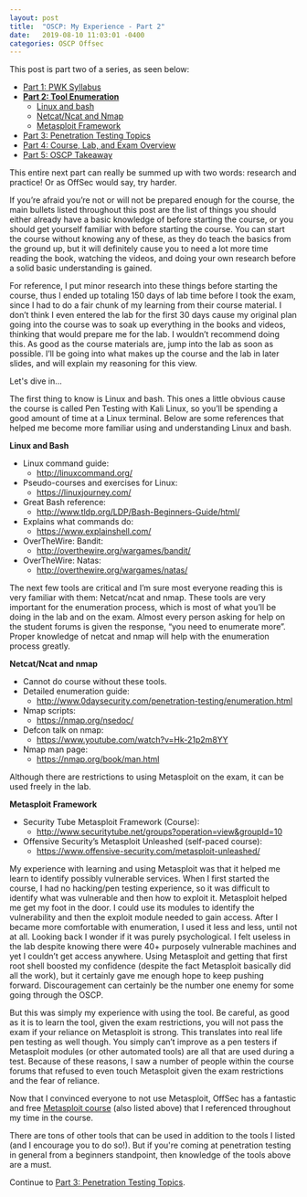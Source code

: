 ```yaml
---
layout: post
title:  "OSCP: My Experience - Part 2"
date:   2019-08-10 11:03:01 -0400
categories: OSCP Offsec
---
```


This post is part two of a series, as seen below:

* [Part 1: PWK Syllabus](https://thegetch.github.io/oscp/offsec/2019/08/09/OSCPJourney/)
* **[Part 2: Tool Enumeration](https://thegetch.github.io/oscp/offsec/2019/08/10/OSCPJourneyPart2/)**
  * [Linux and bash](https://thegetch.github.io/oscp/offsec/2019/08/10/OSCPJourneyPart2#linux_bash)
  * [Netcat/Ncat and Nmap](https://thegetch.github.io/oscp/offsec/2019/08/10/OSCPJourneyPart2#nc_nmap)
  * [Metasploit Framework](https://thegetch.github.io/oscp/offsec/2019/08/10/OSCPJourneyPart2#metasploit)
* [Part 3: Penetration Testing Topics](https://thegetch.github.io/oscp/offsec/2019/08/12/OSCPJourneyPart3/)
* [Part 4: Course, Lab, and Exam Overview](https://thegetch.github.io/oscp/offsec/2019/08/12/OSCPJourneyPart4/)
* [Part 5: OSCP Takeaway](https://thegetch.github.io/oscp/offsec/2019/08/12/OSCPJourneyPart5/)

This entire next part can really be summed up with two words: research and practice! Or as OffSec would say, try harder.

If you’re afraid you’re not or will not be prepared enough for the course, the main bullets listed throughout this post are the list of things you should either already have a basic knowledge of before starting the course, or you should get yourself familiar with before starting the course. You can start the course without knowing any of these, as they do teach the basics from the ground up, but it will definitely cause you to need a lot more time reading the book, watching the videos, and doing your own research before a solid basic understanding is gained.

For reference, I put minor research into these things before starting the course, thus I ended up totaling 150 days of lab time before I took the exam, since I had to do a fair chunk of my learning from their course material. I don’t think I even entered the lab for the first 30 days cause my original plan going into the course was to soak up everything in the books and videos, thinking that would prepare me for the lab. I wouldn’t recommend doing this. As good as the course materials are, jump into the lab as soon as possible. I’ll be going into what makes up the course and the lab in later slides, and will explain my reasoning for this view.

Let's dive in...

The first thing to know is Linux and bash. This ones a little obvious cause the course is called Pen Testing with Kali Linux, so you’ll be spending a good amount of time at a Linux terminal. Below are some references that helped me become more familiar using and understanding Linux and bash.

<a name="linux_bash"></a>
**Linux and Bash**
* Linux command guide:
  * <http://linuxcommand.org/>
* Pseudo-courses and exercises for Linux:
  * <https://linuxjourney.com/>
* Great Bash reference:
  * <http://www.tldp.org/LDP/Bash-Beginners-Guide/html/>
* Explains what commands do:
  * <https://www.explainshell.com/>
* OverTheWire: Bandit:
  * <http://overthewire.org/wargames/bandit/>
* OverTheWire: Natas:
  * <http://overthewire.org/wargames/natas/>

The next few tools are critical and I’m sure most everyone reading this is very familiar with them: Netcat/ncat and nmap. These tools are very important for the enumeration process, which is most of what you’ll be doing in the lab and on the exam. Almost every person asking for help on the student forums is given the response, “you need to enumerate more”. Proper knowledge of netcat and nmap will help with the enumeration process greatly.

<a name="nc_nmap"></a>
**Netcat/Ncat and nmap**
* Cannot do course without these tools.
* Detailed enumeration guide:
  * <http://www.0daysecurity.com/penetration-testing/enumeration.html>
* Nmap scripts:
  * <https://nmap.org/nsedoc/>
* Defcon talk on nmap:
  * <https://www.youtube.com/watch?v=Hk-21p2m8YY>
* Nmap man page:
  * <https://nmap.org/book/man.html>

Although there are restrictions to using Metasploit on the exam, it can be used freely in the lab.

<a name="metasploit"></a>
**Metasploit Framework**
* Security Tube Metasploit Framework (Course):
  * <http://www.securitytube.net/groups?operation=view&groupId=10>
* Offensive Security’s Metasploit Unleashed (self-paced course):
  * <https://www.offensive-security.com/metasploit-unleashed/>

My experience with learning and using Metasploit was that it helped me learn to identify possibly vulnerable services. When I first started the course, I had no hacking/pen testing experience, so it was difficult to identify what was vulnerable and then how to exploit it. Metasploit helped me get my foot in the door. I could use its modules to identify the vulnerability and then the exploit module needed to gain access. After I became more comfortable with enumeration, I used it less and less, until not at all. Looking back I wonder if it was purely psychological. I felt useless in the lab despite knowing there were 40+ purposely vulnerable machines and yet I couldn’t get access anywhere. Using Metasploit and getting that first root shell boosted my confidence (despite the fact Metasploit basically did all the work), but it certainly gave me enough hope to keep pushing forward. Discouragement can certainly be the number one enemy for some going through the OSCP.

But this was simply my experience with using the tool. Be careful, as good as it is to learn the tool, given the exam restrictions, you will not pass the exam if your reliance on Metasploit is strong. This translates into real life pen testing as well though. You simply can’t improve as a pen testers if Metasploit modules (or other automated tools) are all that are used during a test. Because of these reasons, I saw a number of people within the course forums that refused to even touch Metasploit given the exam restrictions and the fear of reliance.

Now that I convinced everyone to not use Metasploit, OffSec has a fantastic and free [Metasploit course](https://www.offensive-security.com/metasploit-unleashed/>) (also listed above) that I referenced throughout my time in the course.

There are tons of other tools that can be used in addition to the tools I listed (and I encourage you to do so!). But if you're coming at penetration testing in general from a beginners standpoint, then knowledge of the tools above are a must.

Continue to [Part 3: Penetration Testing Topics](https://thegetch.github.io/oscp/offsec/2019/08/12/OSCPJourneyPart3/).
